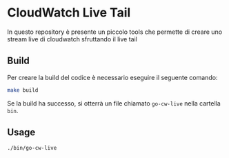 # CloudWatch Live Tail

In questo repository è presente un piccolo tools che permette di creare uno stream live di cloudwatch sfruttando il live tail

## Build
Per creare la build del codice è necessario eseguire il seguente comando:

```bash
make build
```

Se la build ha successo, si otterrà un file chiamato `go-cw-live` nella cartella `bin`.

## Usage

```bash
./bin/go-cw-live
```




